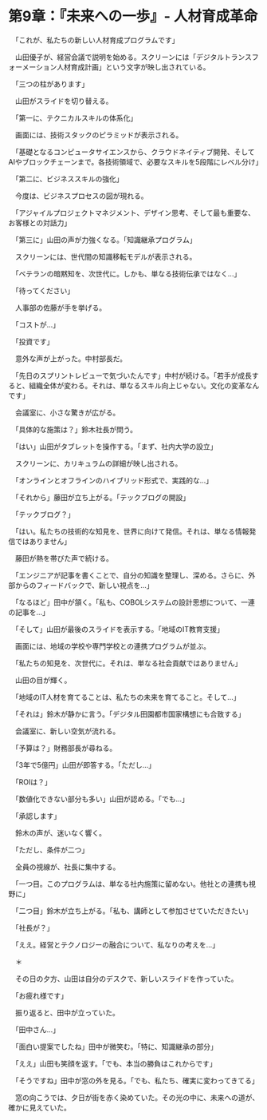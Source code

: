 # 第9章：『未来への一歩』- 人材育成革命

　「これが、私たちの新しい人材育成プログラムです」

　山田優子が、経営会議で説明を始める。スクリーンには「デジタルトランスフォーメーション人材育成計画」という文字が映し出されている。

　「三つの柱があります」

　山田がスライドを切り替える。

　「第一に、テクニカルスキルの体系化」

　画面には、技術スタックのピラミッドが表示される。

　「基礎となるコンピュータサイエンスから、クラウドネイティブ開発、そしてAIやブロックチェーンまで。各技術領域で、必要なスキルを5段階にレベル分け」

　「第二に、ビジネススキルの強化」

　今度は、ビジネスプロセスの図が現れる。

　「アジャイルプロジェクトマネジメント、デザイン思考、そして最も重要な、お客様との対話力」

　「第三に」山田の声が力強くなる。「知識継承プログラム」

　スクリーンには、世代間の知識移転モデルが表示される。

　「ベテランの暗黙知を、次世代に。しかも、単なる技術伝承ではなく...」

　「待ってください」

　人事部の佐藤が手を挙げる。

　「コストが...」

　「投資です」

　意外な声が上がった。中村部長だ。

　「先日のスプリントレビューで気づいたんです」中村が続ける。「若手が成長すると、組織全体が変わる。それは、単なるスキル向上じゃない。文化の変革なんです」

　会議室に、小さな驚きが広がる。

　「具体的な施策は？」鈴木社長が問う。

　「はい」山田がタブレットを操作する。「まず、社内大学の設立」

　スクリーンに、カリキュラムの詳細が映し出される。

　「オンラインとオフラインのハイブリッド形式で、実践的な...」

　「それから」藤田が立ち上がる。「テックブログの開設」

　「テックブログ？」

　「はい。私たちの技術的な知見を、世界に向けて発信。それは、単なる情報発信ではありません」

　藤田が熱を帯びた声で続ける。

　「エンジニアが記事を書くことで、自分の知識を整理し、深める。さらに、外部からのフィードバックで、新しい視点を...」

　「なるほど」田中が頷く。「私も、COBOLシステムの設計思想について、一連の記事を...」

　「そして」山田が最後のスライドを表示する。「地域のIT教育支援」

　画面には、地域の学校や専門学校との連携プログラムが並ぶ。

　「私たちの知見を、次世代に。それは、単なる社会貢献ではありません」

　山田の目が輝く。

　「地域のIT人材を育てることは、私たちの未来を育てること。そして...」

　「それは」鈴木が静かに言う。「デジタル田園都市国家構想にも合致する」

　会議室に、新しい空気が流れる。

　「予算は？」財務部長が尋ねる。

　「3年で5億円」山田が即答する。「ただし...」

　「ROIは？」

　「数値化できない部分も多い」山田が認める。「でも...」

　「承認します」

　鈴木の声が、迷いなく響く。

　「ただし、条件が二つ」

　全員の視線が、社長に集中する。

　「一つ目。このプログラムは、単なる社内施策に留めない。他社との連携も視野に」

　「二つ目」鈴木が立ち上がる。「私も、講師として参加させていただきたい」

　「社長が？」

　「ええ。経営とテクノロジーの融合について、私なりの考えを...」

　＊

　その日の夕方、山田は自分のデスクで、新しいスライドを作っていた。

　「お疲れ様です」

　振り返ると、田中が立っていた。

　「田中さん...」

　「面白い提案でしたね」田中が微笑む。「特に、知識継承の部分」

　「ええ」山田も笑顔を返す。「でも、本当の勝負はこれからです」

　「そうですね」田中が窓の外を見る。「でも、私たち、確実に変わってきてる」

　窓の向こうでは、夕日が街を赤く染めていた。その光の中に、未来への道が、確かに見えていた。
